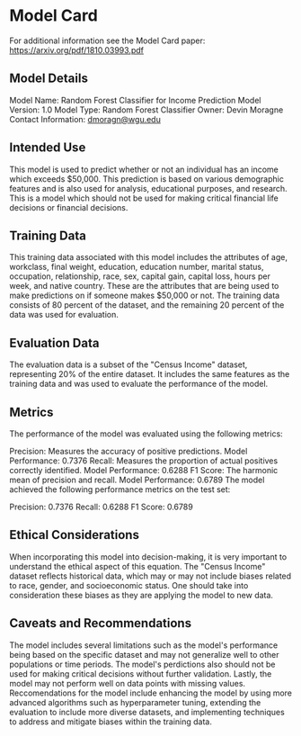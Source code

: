 # Model Card

For additional information see the Model Card paper: https://arxiv.org/pdf/1810.03993.pdf

## Model Details
Model Name: Random Forest Classifier for Income Prediction
Model Version: 1.0
Model Type: Random Forest Classifier
Owner: Devin Moragne
Contact Information: dmoragn@wgu.edu

## Intended Use
This model is used to predict whether or not an individual has an income which exceeds $50,000. This prediction is based on various demographic features and is also used for analysis, educational purposes, and research. This is a model which should not be used for making critical financial life decisions or financial decisions. 

## Training Data
This training data associated with this model includes the attributes of age, workclass, final weight, education, education number, marital status, occupation, relationship, race, sex, capital gain, capital loss, hours per week, and native country. These are the attributes that are being used to make predictions on if someone makes $50,000 or not. The training data consists of 80 percent of the dataset, and the remaining 20 percent of the data was used for evaluation. 

## Evaluation Data
The evaluation data is a subset of the "Census Income" dataset, representing 20% of the entire dataset. It includes the same features as the training data and was used to evaluate the performance of the model.

## Metrics
The performance of the model was evaluated using the following metrics:

Precision: Measures the accuracy of positive predictions.
Model Performance: 0.7376
Recall: Measures the proportion of actual positives correctly identified.
Model Performance: 0.6288
F1 Score: The harmonic mean of precision and recall.
Model Performance: 0.6789
The model achieved the following performance metrics on the test set:

Precision: 0.7376
Recall: 0.6288
F1 Score: 0.6789

## Ethical Considerations
When incorporating this model into decision-making, it is very important to understand the ethical aspect of this equation. The "Census Income" dataset reflects historical data, which may or may not include biases related to race, gender, and socioeconomic status. One should take into consideration these biases as they are applying the model to new data. 

## Caveats and Recommendations
The model includes several limitations such as the model's performance being based on the specific dataset and may not generalize well to other populations or time periods. The model's perdictions also should not be used for making critical decisions without further validation. Lastly, the model may not perform well on data points with missing values. Reccomendations for the model include enhancing the model by using more advanced algorithms such as hyperparameter tuning, extending the evaluation to include more diverse datasets, and implementing techniques to address and mitigate biases within the training data. 
